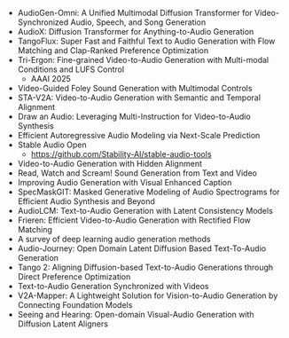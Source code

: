 - AudioGen-Omni: A Unified Multimodal Diffusion Transformer for Video-Synchronized Audio, Speech, and Song Generation
- AudioX: Diffusion Transformer for Anything-to-Audio Generation
- TangoFlux: Super Fast and Faithful Text to Audio Generation with Flow Matching and Clap-Ranked Preference Optimization
- Tri-Ergon: Fine-grained Video-to-Audio Generation with Multi-modal Conditions and LUFS Control
  - AAAI 2025
- Video-Guided Foley Sound Generation with Multimodal Controls
- STA-V2A: Video-to-Audio Generation with Semantic and Temporal Alignment
- Draw an Audio: Leveraging Multi-Instruction for Video-to-Audio Synthesis
- Efficient Autoregressive Audio Modeling via Next-Scale Prediction
- Stable Audio Open
  - https://github.com/Stability-AI/stable-audio-tools
- Video-to-Audio Generation with Hidden Alignment
- Read, Watch and Scream! Sound Generation from Text and Video
- Improving Audio Generation with Visual Enhanced Caption
- SpecMaskGIT: Masked Generative Modeling of Audio Spectrograms for Efficient Audio Synthesis and Beyond
- AudioLCM: Text-to-Audio Generation with Latent Consistency Models
- Frieren: Efficient Video-to-Audio Generation with Rectified Flow Matching
- A survey of deep learning audio generation methods
- Audio-Journey: Open Domain Latent Diffusion Based Text-To-Audio Generation
- Tango 2: Aligning Diffusion-based Text-to-Audio Generations through Direct Preference Optimization
- Text-to-Audio Generation Synchronized with Videos
- V2A-Mapper: A Lightweight Solution for Vision-to-Audio Generation by Connecting Foundation Models
- Seeing and Hearing: Open-domain Visual-Audio Generation with Diffusion Latent Aligners

